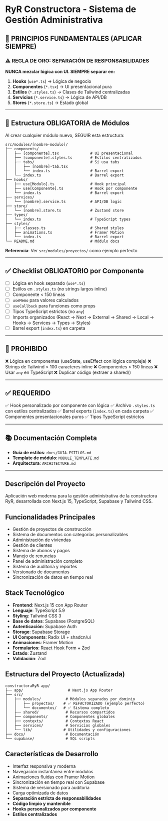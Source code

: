 # RyR Constructora - Sistema de Gestión Administrativa

## 🎯 PRINCIPIOS FUNDAMENTALES (APLICAR SIEMPRE)

### ⚠️ REGLA DE ORO: SEPARACIÓN DE RESPONSABILIDADES

**NUNCA mezclar lógica con UI. SIEMPRE separar en:**
1. **Hooks** (`use*.ts`) → Lógica de negocio
2. **Componentes** (`*.tsx`) → UI presentacional pura
3. **Estilos** (`*.styles.ts`) → Clases de Tailwind centralizadas
4. **Servicios** (`*.service.ts`) → Lógica de API/DB
5. **Stores** (`*.store.ts`) → Estado global

---

## 📁 Estructura OBLIGATORIA de Módulos

Al crear cualquier módulo nuevo, SEGUIR esta estructura:

```
src/modules/[nombre-modulo]/
├── components/
│   ├── [componente].tsx              # UI presentacional
│   ├── [componente].styles.ts        # Estilos centralizados
│   ├── tabs/                         # Si usa tabs
│   │   ├── [nombre]-tab.tsx
│   │   └── index.ts                  # Barrel export
│   └── index.ts                      # Barrel export
├── hooks/
│   ├── use[Modulo].ts                # Hook principal
│   ├── use[Componente].ts            # Hook por componente
│   └── index.ts                      # Barrel export
├── services/
│   └── [nombre].service.ts           # API/DB logic
├── store/
│   └── [nombre].store.ts             # Zustand store
├── types/
│   └── index.ts                      # TypeScript types
├── styles/
│   ├── classes.ts                    # Shared styles
│   ├── animations.ts                 # Framer Motion
│   └── index.ts                      # Barrel export
└── README.md                         # Módulo docs
```

**Referencia**: Ver `src/modules/proyectos/` como ejemplo perfecto

---

## ✅ Checklist OBLIGATORIO por Componente

- [ ] Lógica en hook separado (`use*.ts`)
- [ ] Estilos en `.styles.ts` (no strings largos inline)
- [ ] Componente < 150 líneas
- [ ] `useMemo` para valores calculados
- [ ] `useCallback` para funciones como props
- [ ] Tipos TypeScript estrictos (no `any`)
- [ ] Imports organizados (React → Next → External → Shared → Local → Hooks → Services → Types → Styles)
- [ ] Barrel export (`index.ts`) en carpeta

---

## 🚫 PROHIBIDO

❌ Lógica en componentes (useState, useEffect con lógica compleja)
❌ Strings de Tailwind > 100 caracteres inline
❌ Componentes > 150 líneas
❌ Usar `any` en TypeScript
❌ Duplicar código (extraer a shared/)

---

## ✅ REQUERIDO

✅ Hook personalizado por componente con lógica
✅ Archivo `.styles.ts` con estilos centralizados
✅ Barrel exports (`index.ts`) en cada carpeta
✅ Componentes presentacionales puros
✅ Tipos TypeScript estrictos

---

## 📚 Documentación Completa

- **Guía de estilos**: `docs/GUIA-ESTILOS.md`
- **Template de módulo**: `MODULE_TEMPLATE.md`
- **Arquitectura**: `ARCHITECTURE.md`

---

## Descripción del Proyecto
Aplicación web moderna para la gestión administrativa de la constructora RyR, desarrollada con Next.js 15, TypeScript, Supabase y Tailwind CSS.

## Funcionalidades Principales
- Gestión de proyectos de construcción
- Sistema de documentos con categorías personalizables
- Administración de viviendas
- Gestión de clientes
- Sistema de abonos y pagos
- Manejo de renuncias
- Panel de administración completo
- Sistema de auditoría y reportes
- Versionado de documentos
- Sincronización de datos en tiempo real

## Stack Tecnológico
- **Frontend**: Next.js 15 con App Router
- **Lenguaje**: TypeScript 5.9
- **Styling**: Tailwind CSS 3
- **Base de datos**: Supabase (PostgreSQL)
- **Autenticación**: Supabase Auth
- **Storage**: Supabase Storage
- **UI Components**: Radix UI + shadcn/ui
- **Animaciones**: Framer Motion
- **Formularios**: React Hook Form + Zod
- **Estado**: Zustand
- **Validación**: Zod

## Estructura del Proyecto (Actualizada)
```
constructoraRyR-app/
├── app/                    # Next.js App Router
├── src/
│   ├── modules/           # Módulos separados por dominio
│   │   ├── proyectos/    # ✅ REFACTORIZADO (ejemplo perfecto)
│   │   └── documentos/   # ✅ Sistema completo
│   ├── shared/            # Recursos compartidos
│   ├── components/        # Componentes globales
│   ├── contexts/          # Contextos React
│   ├── services/          # Servicios globales
│   └── lib/              # Utilidades y configuraciones
├── docs/                  # Documentación
└── supabase/              # SQL scripts
```

## Características de Desarrollo
- Interfaz responsiva y moderna
- Navegación instantánea entre módulos
- Animaciones fluidas con Framer Motion
- Sincronización en tiempo real con Supabase
- Sistema de versionado para auditoría
- Carga optimizada de datos
- **Separación estricta de responsabilidades**
- **Código limpio y mantenible**
- **Hooks personalizados por componente**
- **Estilos centralizados**